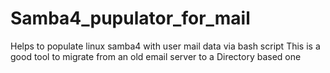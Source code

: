# Samba4_pupulator_for_mail
Helps to populate linux samba4 with user mail data via bash script
This is a good tool to migrate from an old email server to a Directory based one
